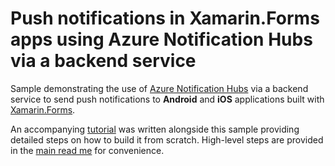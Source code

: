 # Push notifications in Xamarin.Forms apps using Azure Notification Hubs via a backend service

Sample demonstrating the use of [Azure Notification Hubs](https://docs.microsoft.com/azure/notification-hubs/notification-hubs-push-notification-overview) via a backend service to send push notifications to **Android** and **iOS** applications built with [Xamarin.Forms](https://dotnet.microsoft.com/apps/xamarin/xamarin-forms).  

An accompanying [tutorial](https://docs.microsoft.com/azure/notification-hubs/notification-hubs-backend-service-xamarin-forms) was written alongside this sample providing detailed steps on how to build it from scratch. High-level steps are provided in the [main read me](https://github.com/xamcat/mobcat-samples/tree/master/notification_hub_backend_service) for convenience.
